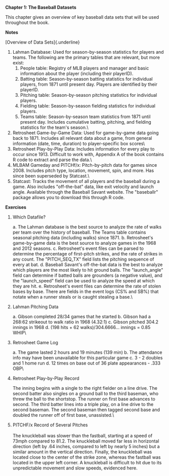 **Chapter 1: The Baseball Datasets**

This chapter gives an overview of key baseball data sets that will be used throughout the book.

**Notes**

[Overview of Data Sets]{.underline}

1.  Lahman Database: Used for season-by-season statistics for players and teams. The following are the primary tables that are relevant, but more exist:
    1.  People table: Registry of MLB players and manager and basic information about the player (including their playerID).
    2.  Batting table: Season-by-season batting statistics for individual players, from 1871 until present day. Players are identified by their playerID.
    3.  Pitching table: Season-by-season pitching statistics for individual players.
    4.  Fielding table: Season-by-season fielding statistics for individual players.
    5.  Teams table: Season-by-season team statistics from 1871 until present day. Includes cumulative batting, pitching, and fielding statistics for the team's season.\
2.  Retrosheet Game-by-Game Data: Used for game-by-game data going back to 1871. Includes all relevant data about a game, from general information (date, time, duration) to player-specific box scores\
3.  Retrosheet Play-by-Play Data: Includes information for every play to occur since 1913. Difficult to work with, Appendix A of the book contains R code to extract and parse the data.\
4.  MLBAM Gameday and PITCHf/x: Pitch-by-pitch data for games since 2008. Includes pitch type, location, movement, spin, and more. Has since been superseded by Statcast.\
5.  Statcast: Tracks the movement of all players and the baseball during a game. Also includes "off-the-bat" data, like exit velocity and launch angle. Available through the Baseball Savant website. The "baseballr" package allows you to download this through R code.

**Exercises**

1.  Which Datafile?

    a.  The Lahman database is the best source to analyze the rate of walks per team over the history of baseball. The Teams table contains seasonal pitching data (including walks) since 1871.
    b.  Retrosheet's game-by-game data is the best source to analyze games in the 1968 and 2012 seasons.
    c.  Retrosheet's event files can be parsed to determine the percentage of first-pitch strikes, and the rate of strikes in any count. The "PITCH_SEQ_TX" field lists the pitching sequence of every at bat.
    d.  Baseball Savant's off-the-bat data is the best to analyze which players are the most likely to hit ground balls. The "launch_angle" field can determine if batted balls are grounders (a negative value), and the "launch_speed" field can be used to analyze the speed at which they are hit.
    e.  Retrosheet's event files can determine the rate of stolen bases by base. There are fields in the event logs (CS% and SB%) that notate when a runner steals or is caught stealing a base.\

2.  Lahman Pitching Data

    a.  Gibson completed 28/34 games that he started
    b.  Gibson had a 268:62 strikeout to walk ratio in 1968 (4.32:1)
    c.  Gibson pitched 304.2 innings in 1968
    d.  (198 hits + 62 walks)/304.6666... innings = 0.85 WHIP\

3.  Retrosheet Game Log

    a.  The game lasted 2 hours and 19 minutes (139 min)
    b.  The attendance info may have been unavailable for this particular game
    c.  3 - 2 doubles and 1 home run
    d.  12 times on base out of 36 plate appearances - .333 OBP\

4.  Retrosheet Play-by-Play Record

    The inning begins with a single to the right fielder on a line drive. The second batter also singles on a ground ball to the third baseman, who threw the ball to the shortstop. The runner on first base advances to second. The third batter lines into a triple play, on a line drive to the second baseman. The second baseman then tagged second base and doubled the runner off of first base, unassisted.\

5.  PITCHF/x Record of Several Pitches\
    \
    The knuckleball was slower than the fastball, starting at a speed of 73mph compared to 81.2. The knuckleball moved far less in horizontal direction (left by .64 inches, compared to left by nearly 5 inches) but a similar amount in the vertical direction. Finally, the knuckleball was located close to the center of the strike zone, whereas the fastball was located in the upper left corner. A knuckleball is difficult to hit due to its unpredictable movement and slow speeds, evidenced here.
